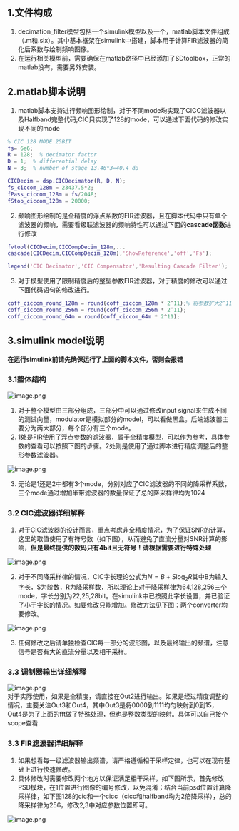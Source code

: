 <a name="GNIcx"></a>
## 1.文件构成
1. decimation_filter模型包括一个simulink模型以及一个，matlab脚本文件组成（.m和.slx）。其中基本框架在simulink中搭建，脚本用于计算FIR滤波器的简化后系数与绘制频响图像。
2. 在运行相关模型前，需要确保在matlab路径中已经添加了SDtoolbox，正常的matlab没有，需要另外安装。
<a name="CN3yH"></a>
## 2.matlab脚本说明

1. matlab脚本支持进行频响图形绘制，对于不同mode均实现了CICC滤波器以及Halfband完整代码;CIC只实现了128的mode，可以通过下面代码的修改实现不同的mode
```matlab
% CIC 128 MODE 25BIT
fs= 6e6;
R = 128;  % decimator factor
D = 1;  % differential delay 
N = 3;  % number of stage 13.46*3=40.4 dB

CICDecim = dsp.CICDecimator(R, D, N);
fs_ciccom_128m = 23437.5*2;
fPass_ciccom_128m = fs/2048;
fStop_ciccom_128m = 20000;

```

2. 频响图形绘制的是全精度的浮点系数的FIR滤波器，且在脚本代码中只有单个滤波器的频响，需要看级联滤波器的频响特性可以通过下面的**cascade函数**进行修改
```matlab
fvtool(CICDecim,CICCompDecim_128m,...
cascade(CICDecim,CICCompDecim_128m),'ShowReference','off','Fs');

legend('CIC Decimator','CIC Compensator','Resulting Cascade Filter');
```

3. 对于模型使用了限制精度后的整型参数FIR滤波器，对于精度的修改可以通过下面代码语句的修改进行。
```matlab
coff_ciccom_round_128m = round(coff_ciccom_128m * 2^11);% 将参数扩大2^11倍
coff_ciccom_round_256m = round(coff_ciccom_256m * 2^11);
coff_ciccom_round_64m = round(coff_ciccom_64m * 2^11);
```
<a name="vJPU2"></a>
## 3.simulink model说明
**在运行simulink前请先确保运行了上面的脚本文件，否则会报错**
<a name="ZbR7n"></a>
### 3.1整体结构
![image.png](https://cdn.nlark.com/yuque/0/2023/png/2676552/1697540447252-5151b7e6-3ac4-435c-a527-d9295c7299cb.png#averageHue=%23f9f9f9&clientId=u34a65a7b-134c-4&from=paste&height=874&id=u9ffd13ad&originHeight=874&originWidth=939&originalType=binary&ratio=1&rotation=0&showTitle=false&size=77099&status=done&style=none&taskId=u89027b24-acb7-47e5-bb6d-134ae77a1d5&title=&width=939)

1. 对于整个模型由三部分组成，三部分中可以通过修改input signal来生成不同的测试向量，modulator是模拟部分的model，可以看做黑盒。后端滤波器主要分为两大部分，每个部分有三个mode。
2. 1处是FIR使用了浮点参数的滤波器，属于全精度模型，可以作为参考，具体参数的查看可以按照下图的步骤。2处则是使用了通过脚本进行精度调整后的整形参数滤波器。

![image.png](https://cdn.nlark.com/yuque/0/2023/png/2676552/1697541016570-21d5ecfe-7ea2-4368-8f50-c6c8584d88ce.png#averageHue=%23f6f6f6&clientId=u34a65a7b-134c-4&from=paste&height=681&id=u0d48249c&originHeight=681&originWidth=1607&originalType=binary&ratio=1&rotation=0&showTitle=false&size=153031&status=done&style=none&taskId=u95a72592-c2e9-49f1-86ae-bf871641860&title=&width=1607)

3. 无论是1还是2中都有3个mode，分别对应了CIC滤波器的不同的降采样系数，三个mode通过增加半带滤波器的数量保证了总的降采样律均为1024
<a name="biflI"></a>
### 3.2 CIC滤波器详细解释

1. 对于CIC滤波器的设计而言，重点考虑非全精度情况，为了保证SNR的计算，这里的取值使用了有符号数（如下图），从而避免了直流分量对SNR计算的影响，**但是最终提供的数码只有4bit且无符号！请根据需要进行特殊处理**

![image.png](https://cdn.nlark.com/yuque/0/2023/png/2676552/1697541338908-d0903655-bed3-48c2-bfc5-1fbc060d2669.png#averageHue=%23f5f4f3&clientId=u34a65a7b-134c-4&from=paste&height=296&id=u6f4341db&originHeight=381&originWidth=990&originalType=binary&ratio=1&rotation=0&showTitle=false&size=72353&status=done&style=none&taskId=u6e4f5aa4-b953-4f24-b5db-346fa26be28&title=&width=770)

2. 对于不同降采样律的情况，CIC字长理论公式为$N=B+S\log_2{R}$其中B为输入字长，S为阶数，R为降采样数，所以理论上对于降采样律为64,128,256三个mode，字长分别为22,25,28bit。在simulink中已按照此字长设置，并已验证了小于字长的情况。如要修改只能增加。修改方法见下图：两个converter均要修改。

![image.png](https://cdn.nlark.com/yuque/0/2023/png/2676552/1697541762741-cd883a97-adc4-45dc-a7c1-1bd1b728888d.png#averageHue=%23f6f5f5&clientId=u34a65a7b-134c-4&from=paste&height=523&id=ua9090de6&originHeight=523&originWidth=1330&originalType=binary&ratio=1&rotation=0&showTitle=false&size=102025&status=done&style=none&taskId=u228954ec-3704-437f-8598-68295dce141&title=&width=1330)

3. 任何修改之后请单独检查CIC每一部分的波形图，以及最终输出的频谱，注意信号是否有大的直流分量以及相干采样。
<a name="sjUnE"></a>
### 3.3 调制器输出详细解释
![image.png](https://cdn.nlark.com/yuque/0/2023/png/2676552/1697541882596-500b4aa8-0f9c-404e-a2fb-6c86901ac1ec.png#averageHue=%23f4f4f4&clientId=u34a65a7b-134c-4&from=paste&height=341&id=u09c7c412&originHeight=341&originWidth=437&originalType=binary&ratio=1&rotation=0&showTitle=false&size=15726&status=done&style=none&taskId=u4dc6ba71-6eb4-44cc-8ed5-0e91a656fa8&title=&width=437)<br />对于实际使用，如果是全精度，请直接在Out2进行输出。如果是经过精度调整的情况，主要关注Out3和Out4，其中Out3是将0000到1111均匀映射到0到15，Out4是为了上面的fft做了特殊处理，但也是整数类型的映射。具体可以自己接个scope查看.
<a name="TaBwx"></a>
### 3.3 FIR滤波器详细解释

1. 如果想看每一级滤波器输出频谱，请严格遵循相干采样定律，也可以在现有基础上进行快速修改。
2. 具体修改时需要修改两个地方以保证满足相干采样，如下图所示，首先修改PSD模块，在1位置进行图像的编号修改，以免混淆；结合当前psd位置计算降采样律，如下图128的cic和一个cicc（cicc和halfband均为2倍降采样），总的降采样律为256，修改2,3中对应参数位置即可。

![image.png](https://cdn.nlark.com/yuque/0/2023/png/2676552/1697542296074-ce80c869-2037-4dd8-a00e-505fb7cda1ad.png#averageHue=%23f8f8f8&clientId=u34a65a7b-134c-4&from=paste&height=552&id=u873930a7&originHeight=552&originWidth=1665&originalType=binary&ratio=1&rotation=0&showTitle=false&size=98132&status=done&style=none&taskId=u3a9e7b91-1eb0-406b-87d8-0eada5b6519&title=&width=1665)
